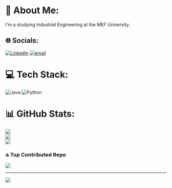 # 💫 About Me:
I'm a studying Industrial Engineering at the MEF University.<br>


## 🌐 Socials:
[![LinkedIn](https://img.shields.io/badge/LinkedIn-%230077B5.svg?logo=linkedin&logoColor=white)](https://linkedin.com/in/ardafirat1281) [![email](https://img.shields.io/badge/Email-D14836?logo=gmail&logoColor=white)](ardafirat375@gmail.com) 

# 💻 Tech Stack:
![Java](https://img.shields.io/badge/java-%23ED8B00.svg?style=for-the-badge&logo=openjdk&logoColor=white) ![Python](https://img.shields.io/badge/python-3670A0?style=for-the-badge&logo=python&logoColor=ffdd54)
# 📊 GitHub Stats:
![](https://github-readme-stats.vercel.app/api?username=ardaf13&theme=gotham&hide_border=false&include_all_commits=false&count_private=false)<br/>
![](https://github-readme-streak-stats.herokuapp.com/?user=ardaf13&theme=gotham&hide_border=false)<br/>
![](https://github-readme-stats.vercel.app/api/top-langs/?username=ardaf13&theme=gotham&hide_border=false&include_all_commits=false&count_private=false&layout=compact)

### 🔝 Top Contributed Repo
![](https://github-contributor-stats.vercel.app/api?username=ardaf13&limit=5&theme=dark&combine_all_yearly_contributions=true)

---
[![](https://visitcount.itsvg.in/api?id=ardaf13&icon=0&color=0)](https://visitcount.itsvg.in)

<!-- Proudly created with GPRM ( https://gprm.itsvg.in ) -->

